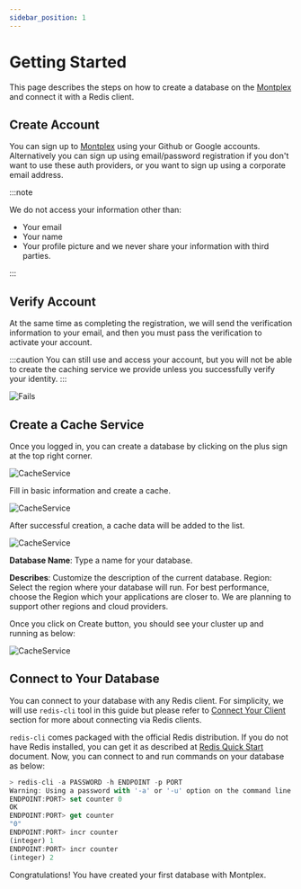 ```yaml
---
sidebar_position: 1
---
```


# Getting Started

This page describes the steps on how to create a database on the [Montplex](https://www.montplex.com/) and connect it with a Redis client.

## Create Account

You can sign up to [Montplex](https://www.montplex.com/) using your Github or Google accounts. Alternatively you can sign up using email/password registration if you don't want to use these auth providers, or you want to sign up using a corporate email address.

:::note

We do not access your information other than:

- Your email
- Your name
- Your profile picture and we never share your information with third parties.

:::

## Verify Account

At the same time as completing the registration, we will send the verification information to your email, and then you must pass the verification to activate your account.

:::caution
You can still use and access your account, but you will not be able to create the caching service we provide unless you successfully verify your identity.
:::

![Fails](/docs/verify.png)


## Create a Cache Service

Once you logged in, you can create a database by clicking on the plus sign at the top right corner.

![CacheService](/docs/create.png)

Fill in basic information and create a cache.

![CacheService](/docs/create-03.png)

After successful creation, a cache data will be added to the list.

![CacheService](/docs/create-04.png)

**Database Name**: Type a name for your database.

**Describes**: Customize the description of the current database.
Region: Select the region where your database will run. For best performance, choose the Region which your applications are closer to. We are planning to support other regions and cloud providers.

Once you click on Create button, you should see your cluster up and running as below:

![CacheService](/docs/show.png)

## Connect to Your Database

You can connect to your database with any Redis client. For simplicity, we will use `redis-cli` tool in this guide but please refer to [Connect Your Client](../howto/connect-your-client.mdx) section for more about connecting via Redis clients.

`redis-cli` comes packaged with the official Redis distribution. If you do not have Redis installed, you can get it as described at [Redis Quick Start](https://redis.io/docs/getting-started/) document. Now, you can connect to and run commands on your database as below:

```javascript
> redis-cli -a PASSWORD -h ENDPOINT -p PORT
Warning: Using a password with '-a' or '-u' option on the command line interface may not be safe.
ENDPOINT:PORT> set counter 0
OK
ENDPOINT:PORT> get counter
"0"
ENDPOINT:PORT> incr counter
(integer) 1
ENDPOINT:PORT> incr counter
(integer) 2
```

Congratulations! You have created your first database with Montplex.
